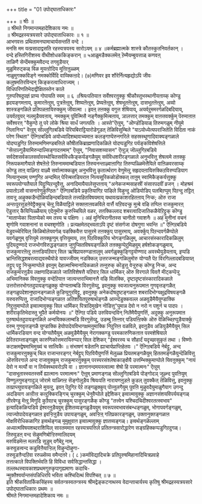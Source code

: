 +++
title = "01 उपोद्घाताधिकारः"

+++
॥ श्रीः ॥  
॥ श्रीमते निगमान्तमहादेशिकाय नमः ॥  
॥ श्रीमद्रहस्यत्रयसारे उपोद्घाताधिकारः ॥ १ ॥  
आभगवत्तः प्रथितामनघामाचार्यसन्ततिं वन्दे ।  
मनसि मम यत्प्रसादाद्वसति रहस्यत्रयस्य सारोऽयम् ॥ ४ ॥कर्मब्रह्मात्मके शास्त्रे कौतस्कुतनिवर्तकान् ।  
वन्दे हस्तिगिरीशस्य वीथीशोधककिङ्करान् ॥ ५आळुमडैक्कलमॆऩ् ऱॆम्मैयम्बुयत्ताळ् कणवऩ्  
ताळिणै सेर्न्दॆमक्कुमवैदन्द तगवुडैयार्  
मूळुमिरुट्कळ् विळ मुयऩ्ऱोदिय मूऩ्ऱिऩुळ्ळम्  
नाळुमुगक्कविङ्गे नमक्कोर्विदि वाय्क्किऩ्ऱदे। (७)मणिवर इव शौरेर्नित्यहृद्योऽपि जीवः  
कलुषमतिरविन्दन् किङ्करत्वाधिराज्यम् ।  
विधिपरिणतिभेदाद्वीक्षितस्तेन काले  
गुरुपरिषदुपज्ञं प्राप्य गोपायति स्वम् ॥ ६ ॥श्रियःपतियाऩ सर्वेश्वरऩुक्कु श्रीकौस्तुभस्थानीयऩाय्क् कॊण्डु हृदयङ्गमऩाय्, कुमारऩॆऩ्ऱुम्, पुत्रऩॆऩ्ऱुम्, शिष्यऩॆऩ्ऱुम्, प्रेष्यऩॆऩ्ऱुम्, शेषभूतऩॆऩ्ऱुम्, दासभूतऩॆऩ्ऱुम्, अव्वो शास्त्रङ्गळिले प्रतिपन्नऩायिरुक्कुम् जीवात्मा । इवऩ् तऩक्कु वगुत्त शेषियाय्, अयर्वऱुममरर्गळदिबदियाय्, उयर्वऱवुयर् नलमुडैयवऩाय्, नमक्कुम् पूविऩ्मिसै नङ्गैक्कुमिऩ्बऩाय्, ञालत्तार् तमक्कुम् वाऩत्तवर्क्कुम् पॆरुमाऩाऩ सर्वेश्वरऩ् "वैकुण्ठे तु परे लोके श्रिया सार्धं जगत्पतिः । आस्ते"ऎऩ्ऱुम्, "ऒण्डॊडियाळ् तिरुमगळुम् नीयुमे निलानिऱ्प" वॆऩ्ऱुम् सॊल्लुगिऱबडिये पॆरियबिराट्टियारोडेगूडत् तॆळिविसुम्बिले "याऽयोध्येत्यपराजितेति विदिता नाकं परेण स्थिता" ऎऩ्गिऱबडिये अयोध्यादिशब्दवाच्यमाऩ कलङ्गाप्पॆरुनगरिले सहस्रस्थूणादिवाक्यङ्गळाले योदप्पडुगिऱ तिरुमामणिमण्डबत्तिले कौषीतकिब्राह्मणादिकळिले योदप्पडुगिऱ पर्यङ्कविशेषत्तिले "सॆऩ्ऱाल्गुडैयामिरुन्दाल्सिङ्गादऩमाम्" ऎऩ्ऱुम्, "निवासशय्यासन" ऎऩ्ऱुञ् जॊल्लुगिऱबडिये सर्वदेशसर्वकालसर्वावस्थोचितसर्वविधकैङ्कर्यङ्गळैयुम् सर्वविधशरीरङ्गळाले अनुभवित्तु शेषत्वमे तऩक्कु निरूपकमागैयाले शेषऩॆऩ्ऱे तिरुनाममाम्बडियाऩ तिरुवनन्ताऴ्वाऩागिऱ तिरुप्पळ्ळिमॆत्तैयिले वाऩिळवरसाय्क् कॊण्डु ताऩ् वाऴ्गिऱ वाऴ्वै सर्वात्माक्कळुम् अनुभवित्तु कृतार्त्थराग वेणुमॆऩ्ऱु सहृदयऩायिरुक्किऱविरुप्पडियाग नित्यानुभवम् पण्णुगिऱ अन्दमिल् पेरिऩ्बत्तडियराऩ नित्यसूरिकळोडॊक्कत् ताऩुम् स्वामिकैङ्कर्यत्तुक्कु स्वरूपयोग्यतैयाले यिट्टुप्पिऱन्दुवैत्तु, अनादिमायैयालेसुप्तऩाय् "अनेकजन्मसाहस्रीं संसारपदवीं व्रजन् । मोहश्रमं प्रयातोऽसौ वासनारेणुकुण्ठितः" ऎऩ्गिऱबडिये प्रकृतियागिऱ पाऴिले विऴुन्दु ओडियोडिप् पलबिऱप्पुम् पिऱन्दु तट्टित् तावऱ्ऱु अऴुक्कडैन्दॊळियऴिन्दबडियाले तत्त्वहितविषयमाय् यथावत्प्रकाशरहितऩाय् निऱ्क; ऒरु राजा अन्तःपुरत्तुडऩेवेट्टैक्कुच् चॆऩ्ऱु विळैयाट्टिले सक्तऩाऩवळविले वार्त्तै यऱिवदऱ्कु मुऩ्बे वऴि तप्पिऩ राजकुमारऩ् ऎडुत्तार् कैयिऱ्पिळ्ळैयाय् एदेऩुमॊरु कुरुच्चियिले वळर, तऩक्किल्लाद शबरत्वादिजातिकळैयेऱिट्टुक् कॊण्डु "माताप्येका पिताप्येको मम तस्य च पक्षिणः । अहं मुनिभिरानीतस्स चानीतो गवाशनैः ॥ अहं मुनीनां वचनं शृणोमि गवाशनानां स वचश्शृणोति । प्रत्यक्षमेतद्भवताऽपि दृष्टं संसर्गजा दोषगुणा भवन्ति ॥" ऎऩ्गिऱबडिये वेडुवच्चेरियिल् किळिबोलेयवर्गळ् पऴक्किवैत्त पासुरमे तऩक्कुप् पासुरमाय्, अवर्क्कुप् पिऱन्दवर्गळैप्पोले यवर्गळूणुम् वृत्तियुमे तऩक्कूणुम् वृत्तियुमाय्, तऩ् पिऱविक्कुरिय भोगङ्गळिलुम्, आचारसंस्कारादिकळिलुम् पुदियदुण्णादे राजभोगविरुद्धङ्गळाऩ जुगुप्सितविषयङ्गळिले तऩक्कुप्पेऱुमिऴवुम् हर्षशोकङ्गळुमाय्, राजकुमारऩॆऩ्ऱु तऩ्ऩडियऱिवार् सिल ऋषिप्रायरुण्डाऩालुम् अवर्गळुक्कुङ्गिट्टवॊण्णाद अवस्थैयुडैयऩाय्, इप्पडि भ्रान्तिसिद्धशबरत्वाद्यवस्थैयोडे यावज्जीवम् नडक्किल् उत्तरजन्मङ्गळिलुमॊरु योग्यतै पॆऱ विरगिल्लादबडियाय्त् तट्टुप् पट्टु निऱ्कुमाप्पोले इवऩुम् देहात्माभिमानादिकळाले तऩ्ऩुरुक् कॊडुत्तु वेऱ्ऱुरुक् कॊण्डु निऱ्क, अन्द राजकुमारऩुडैय लक्षणादिकळाले जातिविशेषत्तै यऱिवार् सिल धार्मिकर् ऒरु विरगाले यिवऩै मीट्कप्पॆऱ्ऱु अभिमानिक्क विवऩुक्कु वन्देऱियाऩ जात्यन्तराभिमानत्तै वऴि विलक्कि, दृष्टादृष्टसंस्कारादिकळाले उत्तरोत्तरभोगतदुपायङ्गळुक्कु योग्यऩाम्बडि विरगुसॆय्दु, इवऩुक्कु स्वजात्यनुरूपमाऩ गुणवृत्तङ्गळैत् तङ्गळुपदेशानुष्ठानङ्गळाले कुडिप्पुगुरविट्टु, इवऩुक्कु अनेकदोषदुष्टङ्गळाऩ शबरादिभोग्यक्षुद्रविषयङ्गळै यरुवरुप्पित्तु, राजादिभोग्यङ्गळाऩ अतिशयितपुरुषार्थङ्गळै आय्न्दॆडुक्कवल्ल अळवुडैमैयैयुण्डाक्कि निऱुत्तुमाप्पोले इव्वात्मावुक्कु सिल धार्मिकर् पित्रादिमुखेन नॊडित्तु"पुमान्न देवो न नरो न पशुर्न च पादपः । शरीराकृतिभेदास्तु भूपैते कर्मयोनयः ॥" ऎऩ्गिऱ पडिये उरुवियन्दविन् निलैमैयैयुणर्त्ति, अदुक्कु अनुरूपमाऩ पुरुषार्थतदुपायङ्गळिले अन्वयिक्कलाम्बडि विरगुसॆय्दु, उडम्बु तिऩ्ऩार् पडियऩ्ऱिक्के ऒरु वॆळिच्चिऱप्पुडैयार्क्कु वरुम् गुणवृत्तङ्गळै युण्डाक्कि हेयोपादेयविभागक्षमऩुमाक्कि निऱुत्तिऩ वळविले, इवऩुडैय अडियुडैमैयैयुम् सिल धार्मिकरडियाग वन्द योग्यतैयैयुम् अळवुडैमैयैयुम् नेरागक्कण्डु परमकारुणिकऩाऩ परमशेषियाले प्रेरितराय्त्ताङ्गळुम् कारुणिकोत्तमरायिरुप्पार् सिल देशिकर् "ईश्वरस्य च सौहार्दं यदृच्छासुकृतं तथा । विष्णोः कटाक्षमद्वेषमाभिमुख्यं च सात्विकैः ॥ संभाषणं षडेतानि ह्याचार्यप्राप्तिहेतवः ।" ऎऩ्गिऱबडिये नेर्बट्टु, अन्द राजकुमारऩुक्कुच् चिल राजान्तरङ्गर् नेर्बट्टुप् पिऱवियैयुणर्त्ति मेलुळ्ळ प्रियतमङ्गळैयुम् हिततमङ्गळैयुन्दॆळिवित्तु ऒरुविरगाले अन्द राजावुक्कुम् राजकुमारऩुक्कुम् परस्परसंश्लेषाकाङ्क्षैयै उत्तम्भिक्कुमाप्पोले यिवऩुक्कुम् "नायं देवो न मर्त्यो वा न तिर्यक्स्थावरोऽपि वा । ज्ञानानन्दमयस्त्वात्मा शेषो हि परमात्मनः" ऎऩ्ऱुम् "दासभूतास्स्वतस्सर्वे ह्यात्मानः परमात्मनः" ऎऩ्ऱुम् प्रमाणङ्गळ् सॊल्लुगिऱबडिये पॊङ्गोदञ् जूऴ्न्द पुवऩियुम् विण्णुलगुमङ्गादुञ् जोरामे याळ्गिऩ्ऱ सॆङ्गोलुडैय श्रियःपति नारायणऩुडऩे कुडल् तुवक्कैत् तॆळिवित्तु, इवऩुक्कु तत्प्राप्त्युपायङ्गळिले मुयऩ्ऱु, इवऩ् पॆऱुगिऱ पेऱे तङ्गळुक्कुप् पॊऩ्ऩुलगैयुम् पुवऩि मुऴुवदैयुमाळुगैयाग उगन्दु अदडियाग अऩ्ऱीऩ्ऱ कऩ्ऱुक्किरङ्गिच् चुरक्कुम् धेनुवैप्पोले इद्देशिकर् इव्वात्मावुक्कु अज्ञानसंशयविपर्ययङ्गळ् तीरवेण्डु मॆऩ्ऱु मिगुदि कुऱैवऱच् चुरक्कुम् पासुरङ्गळैक् कॊण्डु "तत्त्वेन यश्चिदचिदीश्वरतत्स्वभाव" इत्यादिकळिऱ्पडिये ईश्वरऩुडैयवुम् ईशितव्यङ्गळुडैयवुम् स्वरूपस्वभावसंबन्धङ्गळुम्, भोगापवर्गङ्गळुम्, त्याज्योपादेयङ्गळाऩ इवऱ्ऱिऩुडैय उपायङ्गळुम्, अवऱ्ऱिऩ् गतिप्रकारङ्गळुम्, उक्तानुक्तङ्गळाऩ मोक्षविरोधिकळागिऱ इव्वर्थङ्गळ् मुमुक्षुवाऩ इव्वात्मावुक्कु ज्ञातव्यङ्गळ्। इव्वर्थङ्गळॆल्लाम् अध्यात्मविषयशब्दराशियिल् सारतममाऩ रहस्यत्रयत्तिले प्रतितन्त्रसारोद्धारेण सङ्ग्रहिक्कप्पडुगिऱदुगळ्।तिरुवुडऩ् वन्द सॆऴुमणिबोऱ्ऱिरुमालिदयम्  
मरुविडमॆऩ्ऩ मलरडि सूडुम् वगैबॆऱु नाम्,  
करुवुडऩ्वन्द कडुविऩैयाऱ्ऱिल् विऴुन्दॊऴुगा-  
तरुवुडऩैन्दऱिवा ररुळ्सॆय्य वमैन्दऩरे। ( ८ )कर्माविद्यादिचक्रे प्रतिपुरुषमिहानादिचित्रप्रवाहे  
तत्तत्काले विपक्तिर्भवति हि विविधा सर्वसिद्धान्तसिद्धा ।  
तल्लब्धस्वावकाशप्रथमगुरुकृपागृह्यमाणः कदाचि-  
न्मुक्तैश्वर्यान्तसंपन्निधिरपि भविता कश्चिदित्थं विपश्चित् ॥ ७ ॥  
इति श्रीकवितार्किकसिंहस्य सर्वतन्त्रस्वतन्त्रस्य श्रीमद्वेङ्कटनाथस्य वेदान्ताचार्यस्य कृतिषु श्रीमद्रहस्यत्रयसारे उपोद्घाताधिकारः प्रथमः ॥  
श्रीमते निगमान्तमहादेशिकाय नमः ॥